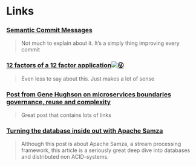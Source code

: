 # Links

### [Semantic Commit Messages](https://seesparkbox.com/foundry/semantic_commit_messages)

> Not much to explain about it. It’s a simply thing improving every commit

### [12 factors of a 12 factor application![](https://s.w.org/images/core/emoji/2.3/svg/1f61c.svg "😜")](http://12factor.net/)

> Even less to say about this. Just makes a lot of sense

### [Post from Gene Hughson on microservices boundaries governance, reuse and complexity](https://genehughson.wordpress.com/2014/06/04/more-on-microservices-boundaries-governance-reuse-complexity/)

> Great post that contains lots of links

### [Turning the database inside out with Apache Samza](https://www.confluent.io/blog/turning-the-database-inside-out-with-apache-samza/)

> Although this post is about Apache Samza, a stream processing framework, this article is a seriously great deep dive into databases and distributed non ACID-systems.



